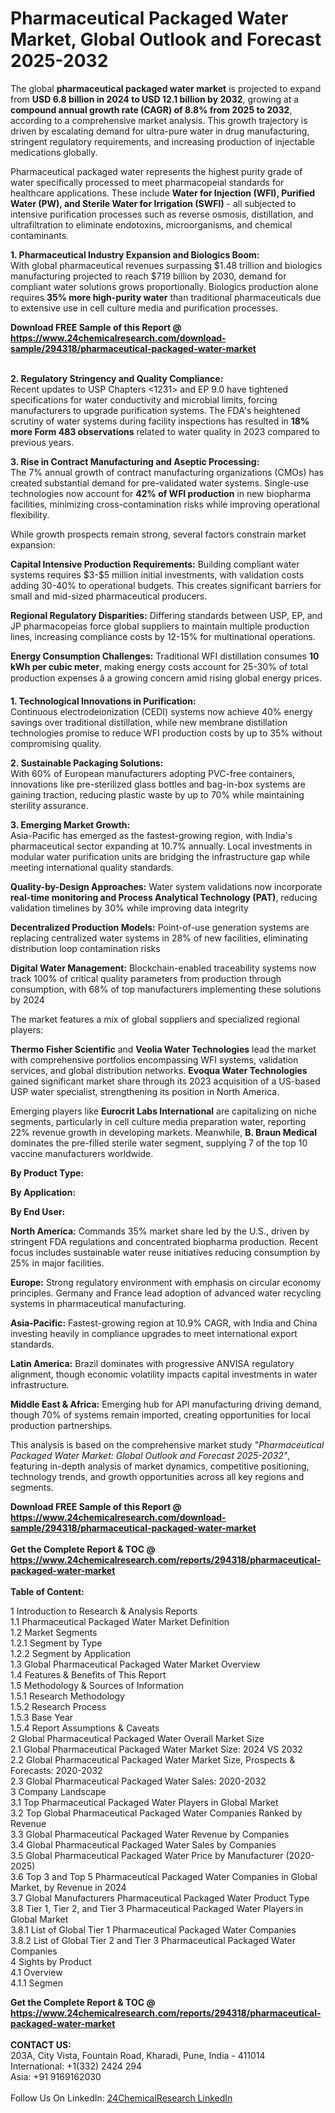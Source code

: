 <h1>Pharmaceutical Packaged Water Market, Global Outlook and Forecast 2025-2032</h1><p>The global <strong>pharmaceutical packaged water market</strong> is projected to expand from <strong>USD 6.8 billion in 2024 to USD 12.1 billion by 2032</strong>, growing at a <strong>compound annual growth rate (CAGR) of 8.8% from 2025 to 2032</strong>, according to a comprehensive market analysis. This growth trajectory is driven by escalating demand for ultra-pure water in drug manufacturing, stringent regulatory requirements, and increasing production of injectable medications globally.</p><p>Pharmaceutical packaged water represents the highest purity grade of water specifically processed to meet pharmacopeial standards for healthcare applications. These include <strong>Water for Injection (WFI), Purified Water (PW), and Sterile Water for Irrigation (SWFI)</strong> - all subjected to intensive purification processes such as reverse osmosis, distillation, and ultrafiltration to eliminate endotoxins, microorganisms, and chemical contaminants.</p><p><strong>1. Pharmaceutical Industry Expansion and Biologics Boom:</strong><br>
With global pharmaceutical revenues surpassing $1.48 trillion and biologics manufacturing projected to reach $719 billion by 2030, demand for compliant water solutions grows proportionally. Biologics production alone requires <strong>35% more high-purity water</strong> than traditional pharmaceuticals due to extensive use in cell culture media and purification processes.</p><div><b>Download FREE Sample of this Report @ 
            <a href="https://www.24chemicalresearch.com/download-sample/294318/pharmaceutical-packaged-water-market">
            https://www.24chemicalresearch.com/download-sample/294318/pharmaceutical-packaged-water-market</a></b></div><br><p><strong>2. Regulatory Stringency and Quality Compliance:</strong><br>
Recent updates to USP Chapters &lt;1231&gt; and EP 9.0 have tightened specifications for water conductivity and microbial limits, forcing manufacturers to upgrade purification systems. The FDA's heightened scrutiny of water systems during facility inspections has resulted in <strong>18% more Form 483 observations</strong> related to water quality in 2023 compared to previous years.</p><p><strong>3. Rise in Contract Manufacturing and Aseptic Processing:</strong><br>
The 7% annual growth of contract manufacturing organizations (CMOs) has created substantial demand for pre-validated water systems. Single-use technologies now account for <strong>42% of WFI production</strong> in new biopharma facilities, minimizing cross-contamination risks while improving operational flexibility.</p><p>While growth prospects remain strong, several factors constrain market expansion:</p><p><strong>Capital Intensive Production Requirements:</strong> Building compliant water systems requires $3-$5 million initial investments, with validation costs adding 30-40% to operational budgets. This creates significant barriers for small and mid-sized pharmaceutical producers.</p><p><strong>Regional Regulatory Disparities:</strong> Differing standards between USP, EP, and JP pharmacopeias force global suppliers to maintain multiple production lines, increasing compliance costs by 12-15% for multinational operations.</p><p><strong>Energy Consumption Challenges:</strong> Traditional WFI distillation consumes <strong>10 kWh per cubic meter</strong>, making energy costs account for 25-30% of total production expenses â a growing concern amid rising global energy prices.</p><p><strong>1. Technological Innovations in Purification:</strong><br>
Continuous electrodeionization (CEDI) systems now achieve 40% energy savings over traditional distillation, while new membrane distillation technologies promise to reduce WFI production costs by up to 35% without compromising quality.</p><p><strong>2. Sustainable Packaging Solutions:</strong><br>
With 60% of European manufacturers adopting PVC-free containers, innovations like pre-sterilized glass bottles and bag-in-box systems are gaining traction, reducing plastic waste by up to 70% while maintaining sterility assurance.</p><p><strong>3. Emerging Market Growth:</strong><br>
Asia-Pacific has emerged as the fastest-growing region, with India's pharmaceutical sector expanding at 10.7% annually. Local investments in modular water purification units are bridging the infrastructure gap while meeting international quality standards.</p><p><strong>Quality-by-Design Approaches:</strong> Water system validations now incorporate <strong>real-time monitoring and Process Analytical Technology (PAT)</strong>, reducing validation timelines by 30% while improving data integrity</p><p><strong>Decentralized Production Models:</strong> Point-of-use generation systems are replacing centralized water systems in 28% of new facilities, eliminating distribution loop contamination risks</p><p><strong>Digital Water Management:</strong> Blockchain-enabled traceability systems now track 100% of critical quality parameters from production through consumption, with 68% of top manufacturers implementing these solutions by 2024</p><p>The market features a mix of global suppliers and specialized regional players:</p><p><strong>Thermo Fisher Scientific</strong> and <strong>Veolia Water Technologies</strong> lead the market with comprehensive portfolios encompassing WFI systems, validation services, and global distribution networks. <strong>Evoqua Water Technologies</strong> gained significant market share through its 2023 acquisition of a US-based USP water specialist, strengthening its position in North America.</p><p>Emerging players like <strong>Eurocrit Labs International</strong> are capitalizing on niche segments, particularly in cell culture media preparation water, reporting 22% revenue growth in developing markets. Meanwhile, <strong>B. Braun Medical</strong> dominates the pre-filled sterile water segment, supplying 7 of the top 10 vaccine manufacturers worldwide.</p><p><strong>By Product Type:</strong></p><p><strong>By Application:</strong></p><p><strong>By End User:</strong></p><p><strong>North America:</strong> Commands 35% market share led by the U.S., driven by stringent FDA regulations and concentrated biopharma production. Recent focus includes sustainable water reuse initiatives reducing consumption by 25% in major facilities.</p><p><strong>Europe:</strong> Strong regulatory environment with emphasis on circular economy principles. Germany and France lead adoption of advanced water recycling systems in pharmaceutical manufacturing.</p><p><strong>Asia-Pacific:</strong> Fastest-growing region at 10.9% CAGR, with India and China investing heavily in compliance upgrades to meet international export standards.</p><p><strong>Latin America:</strong> Brazil dominates with progressive ANVISA regulatory alignment, though economic volatility impacts capital investments in water infrastructure.</p><p><strong>Middle East &amp; Africa:</strong> Emerging hub for API manufacturing driving demand, though 70% of systems remain imported, creating opportunities for local production partnerships.</p><p>This analysis is based on the comprehensive market study <em>"Pharmaceutical Packaged Water Market: Global Outlook and Forecast 2025-2032"</em>, featuring in-depth analysis of market dynamics, competitive positioning, technology trends, and growth opportunities across all key regions and segments.</p><div><b>Download FREE Sample of this Report @ 
            <a href="https://www.24chemicalresearch.com/download-sample/294318/pharmaceutical-packaged-water-market">
            https://www.24chemicalresearch.com/download-sample/294318/pharmaceutical-packaged-water-market</a></b></div><br><div><b>Get the Complete Report & TOC @ 
            <a href="https://www.24chemicalresearch.com/reports/294318/pharmaceutical-packaged-water-market">
            https://www.24chemicalresearch.com/reports/294318/pharmaceutical-packaged-water-market</a></b></div><br>
            <b>Table of Content:</b><p>1 Introduction to Research & Analysis Reports<br />
 1.1 Pharmaceutical Packaged Water Market Definition<br />
 1.2 Market Segments<br />
 1.2.1 Segment by Type<br />
 1.2.2 Segment by Application<br />
 1.3 Global Pharmaceutical Packaged Water Market Overview<br />
 1.4 Features & Benefits of This Report<br />
 1.5 Methodology & Sources of Information<br />
 1.5.1 Research Methodology<br />
 1.5.2 Research Process<br />
 1.5.3 Base Year<br />
 1.5.4 Report Assumptions & Caveats<br />
2 Global Pharmaceutical Packaged Water Overall Market Size<br />
 2.1 Global Pharmaceutical Packaged Water Market Size: 2024 VS 2032<br />
 2.2 Global Pharmaceutical Packaged Water Market Size, Prospects & Forecasts: 2020-2032<br />
 2.3 Global Pharmaceutical Packaged Water Sales: 2020-2032<br />
3 Company Landscape<br />
 3.1 Top Pharmaceutical Packaged Water Players in Global Market<br />
 3.2 Top Global Pharmaceutical Packaged Water Companies Ranked by Revenue<br />
 3.3 Global Pharmaceutical Packaged Water Revenue by Companies<br />
 3.4 Global Pharmaceutical Packaged Water Sales by Companies<br />
 3.5 Global Pharmaceutical Packaged Water Price by Manufacturer (2020-2025)<br />
 3.6 Top 3 and Top 5 Pharmaceutical Packaged Water Companies in Global Market, by Revenue in 2024<br />
 3.7 Global Manufacturers Pharmaceutical Packaged Water Product Type<br />
 3.8 Tier 1, Tier 2, and Tier 3 Pharmaceutical Packaged Water Players in Global Market<br />
 3.8.1 List of Global Tier 1 Pharmaceutical Packaged Water Companies<br />
 3.8.2 List of Global Tier 2 and Tier 3 Pharmaceutical Packaged Water Companies<br />
4 Sights by Product<br />
 4.1 Overview<br />
 4.1.1 Segmen</p><div><b>Get the Complete Report & TOC @ 
            <a href="https://www.24chemicalresearch.com/reports/294318/pharmaceutical-packaged-water-market">
            https://www.24chemicalresearch.com/reports/294318/pharmaceutical-packaged-water-market</a></b></div><br><b>CONTACT US:</b><br>
            203A, City Vista, Fountain Road, Kharadi, Pune, India - 411014<br>
            International: +1(332) 2424 294<br>
            Asia: +91 9169162030 <br><br>
            Follow Us On LinkedIn: <a href="https://www.linkedin.com/company/24chemicalresearch/">24ChemicalResearch LinkedIn</a>